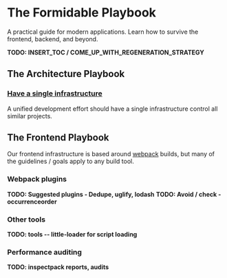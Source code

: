 The Formidable Playbook
=======================

A practical guide for modern applications. Learn how to survive the frontend,
backend, and beyond.

**TODO: INSERT_TOC / COME_UP_WITH_REGENERATION_STRATEGY**

## The Architecture Playbook

### [Have a single infrastructure](docs/infrastructure/single.md)

A unified development effort should have a single infrastructure control all
similar projects.

## The Frontend Playbook

Our frontend infrastructure is based around [webpack][] builds, but many of the
guidelines / goals apply to any build tool.

### Webpack plugins

**TODO: Suggested plugins - Dedupe, uglify, lodash**
**TODO: Avoid / check - occurrenceorder**

### Other tools

**TODO: tools -- little-loader for script loading**

### Performance auditing

**TODO: inspectpack reports, audits**

[webpack]: https://webpack.github.io/
